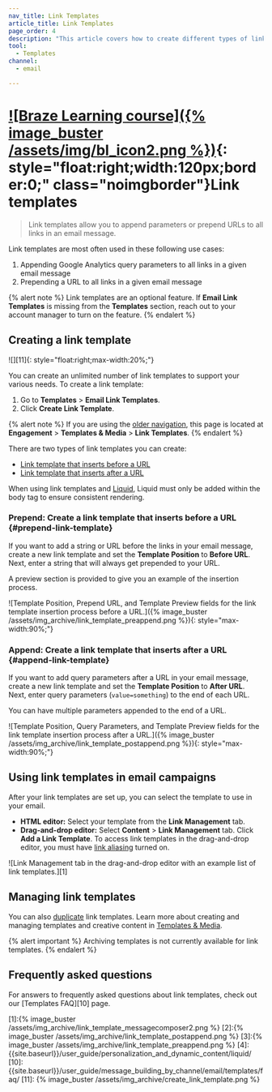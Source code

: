 ```yaml
---
nav_title: Link Templates
article_title: Link Templates
page_order: 4
description: "This article covers how to create different types of link templates in your emails."
tool:
  - Templates
channel:
  - email

---
```


# [![Braze Learning course]({% image_buster /assets/img/bl_icon2.png %})](https://learning.braze.com/creating-link-templates){: style="float:right;width:120px;border:0;" class="noimgborder"}Link templates

> Link templates allow you to append parameters or prepend URLs to all links in an email message.

Link templates are most often used in these following use cases:

1. Appending Google Analytics query parameters to all links in a given email message
2. Prepending a URL to all links in a given email message

{% alert note %}
Link templates are an optional feature. If **Email Link Templates** is missing from the **Templates** section, reach out to your account manager to turn on the feature.
{% endalert %}

## Creating a link template

![][11]{: style="float:right;max-width:20%;"}

You can create an unlimited number of link templates to support your various needs. To create a link template:

1. Go to **Templates** > **Email Link Templates**. 
2. Click **Create Link Template**.

{% alert note %}
If you are using the [older navigation]({{site.baseurl}}/navigation), this page is located at **Engagement** > **Templates & Media** > **Link Templates**.
{% endalert %}

There are two types of link templates you can create:

- [Link template that inserts before a URL](#prepend-link-template)
- [Link template that inserts after a URL](#append-link-template)

When using link templates and [Liquid]({{site.baseurl}}/user_guide/personalization_and_dynamic_content/liquid/), Liquid must only be added within the body tag to ensure consistent rendering.

### Prepend: Create a link template that inserts before a URL {#prepend-link-template}

If you want to add a string or URL before the links in your email message, create a new link template and set the **Template Position** to **Before URL**. Next, enter a string that will always get prepended to your URL. 

A preview section is provided to give you an example of the insertion process.

![Template Position, Prepend URL, and Template Preview fields for the link template insertion process before a URL.]({% image_buster /assets/img_archive/link_template_preappend.png %}){: style="max-width:90%;"}

### Append: Create a link template that inserts after a URL {#append-link-template}

If you want to add query parameters after a URL in your email message, create a new link template and set the **Template Position** to **After URL**. Next, enter query parameters (`value=something`) to the end of each URL.  

You can have multiple parameters appended to the end of a URL.

![Template Position, Query Parameters, and Template Preview fields for the link template insertion process after a URL.]({% image_buster /assets/img_archive/link_template_postappend.png %}){: style="max-width:90%;"}

## Using link templates in email campaigns

After your link templates are set up, you can select the template to use in your email.

- **HTML editor:** Select your template from the **Link Management** tab. 
- **Drag-and-drop editor:** Select **Content** > **Link Management** tab. Click **Add a Link Template**. To access link templates in the drag-and-drop editor, you must have [link aliasing]({{site.baseurl}}/user_guide/message_building_by_channel/email/templates/link_aliasing/) turned on. 

![Link Management tab in the drag-and-drop editor with an example list of link templates.][1]

## Managing link templates

You can also [duplicate]({{site.baseurl}}/user_guide/engagement_tools/templates_and_media/duplicate/) link templates. Learn more about creating and managing templates and creative content in [Templates & Media]({{site.baseurl}}/user_guide/engagement_tools/templates_and_media/).

{% alert important %}
Archiving templates is not currently available for link templates.
{% endalert %}

## Frequently asked questions

For answers to frequently asked questions about link templates, check out our [Templates FAQ][10] page.

[1]:{% image_buster /assets/img_archive/link_template_messagecomposer2.png %}
[2]:{% image_buster /assets/img_archive/link_template_postappend.png %}
[3]:{% image_buster /assets/img_archive/link_template_preappend.png %}
[4]: {{site.baseurl}}/user_guide/personalization_and_dynamic_content/liquid/
[10]: {{site.baseurl}}/user_guide/message_building_by_channel/email/templates/faq/
[11]: {% image_buster /assets/img_archive/create_link_template.png %}
